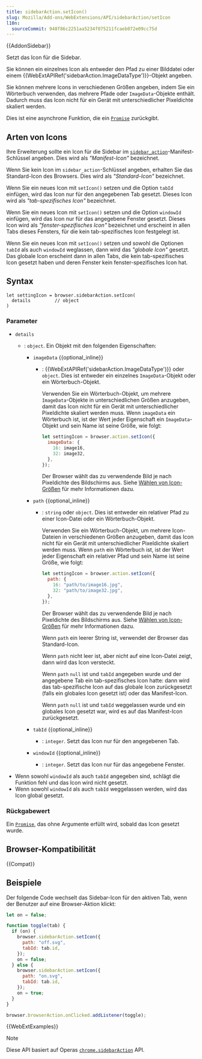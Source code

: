 ```yaml
---
title: sidebarAction.setIcon()
slug: Mozilla/Add-ons/WebExtensions/API/sidebarAction/setIcon
l10n:
  sourceCommit: 948f86c2251aa5234f075211fcaeb072e09cc75d
---
```


{{AddonSidebar}}

Setzt das Icon für die Sidebar.

Sie können ein einzelnes Icon als entweder den Pfad zu einer Bilddatei oder einem {{WebExtAPIRef('sidebarAction.ImageDataType')}}-Objekt angeben.

Sie können mehrere Icons in verschiedenen Größen angeben, indem Sie ein Wörterbuch verwenden, das mehrere Pfade oder `ImageData`-Objekte enthält. Dadurch muss das Icon nicht für ein Gerät mit unterschiedlicher Pixeldichte skaliert werden.

Dies ist eine asynchrone Funktion, die ein [`Promise`](/de/docs/Web/JavaScript/Reference/Global_Objects/Promise) zurückgibt.

## Arten von Icons

Ihre Erweiterung sollte ein Icon für die Sidebar im [`sidebar_action`](/de/docs/Mozilla/Add-ons/WebExtensions/manifest.json/sidebar_action)-Manifest-Schlüssel angeben. Dies wird als _"Manifest-Icon"_ bezeichnet.

Wenn Sie kein Icon im `sidebar_action`-Schlüssel angeben, erhalten Sie das Standard-Icon des Browsers. Dies wird als _"Standard-Icon"_ bezeichnet.

Wenn Sie ein neues Icon mit `setIcon()` setzen und die Option `tabId` einfügen, wird das Icon nur für den angegebenen Tab gesetzt. Dieses Icon wird als _"tab-spezifisches Icon"_ bezeichnet.

Wenn Sie ein neues Icon mit `setIcon()` setzen und die Option `windowId` einfügen, wird das Icon nur für das angegebene Fenster gesetzt. Dieses Icon wird als _"fenster-spezifisches Icon"_ bezeichnet und erscheint in allen Tabs dieses Fensters, für die kein tab-spezifisches Icon festgelegt ist.

Wenn Sie ein neues Icon mit `setIcon()` setzen und sowohl die Optionen `tabId` als auch `windowId` weglassen, dann wird das _"globale Icon"_ gesetzt. Das globale Icon erscheint dann in allen Tabs, die kein tab-spezifisches Icon gesetzt haben und deren Fenster kein fenster-spezifisches Icon hat.

## Syntax

```js-nolint
let settingIcon = browser.sidebarAction.setIcon(
  details         // object
)
```

### Parameter

- `details`

  - : `object`. Ein Objekt mit den folgenden Eigenschaften:

    - `imageData` {{optional_inline}}

      - : {{WebExtAPIRef('sidebarAction.ImageDataType')}} oder `object`. Dies ist entweder ein einzelnes `ImageData`-Objekt oder ein Wörterbuch-Objekt.

        Verwenden Sie ein Wörterbuch-Objekt, um mehrere `ImageData`-Objekte in unterschiedlichen Größen anzugeben, damit das Icon nicht für ein Gerät mit unterschiedlicher Pixeldichte skaliert werden muss. Wenn `imageData` ein Wörterbuch ist, ist der Wert jeder Eigenschaft ein `ImageData`-Objekt und sein Name ist seine Größe, wie folgt:

        ```js
        let settingIcon = browser.action.setIcon({
          imageData: {
            16: image16,
            32: image32,
          },
        });
        ```

        Der Browser wählt das zu verwendende Bild je nach Pixeldichte des Bildschirms aus. Siehe [Wählen von Icon-Größen](/de/docs/Mozilla/Add-ons/WebExtensions/manifest.json/browser_action#choosing_icon_sizes) für mehr Informationen dazu.

    - `path` {{optional_inline}}

      - : `string` oder `object`. Dies ist entweder ein relativer Pfad zu einer Icon-Datei oder ein Wörterbuch-Objekt.

        Verwenden Sie ein Wörterbuch-Objekt, um mehrere Icon-Dateien in verschiedenen Größen anzugeben, damit das Icon nicht für ein Gerät mit unterschiedlicher Pixeldichte skaliert werden muss. Wenn `path` ein Wörterbuch ist, ist der Wert jeder Eigenschaft ein relativer Pfad und sein Name ist seine Größe, wie folgt:

        ```js
        let settingIcon = browser.action.setIcon({
          path: {
            16: "path/to/image16.jpg",
            32: "path/to/image32.jpg",
          },
        });
        ```

        Der Browser wählt das zu verwendende Bild je nach Pixeldichte des Bildschirms aus. Siehe [Wählen von Icon-Größen](/de/docs/Mozilla/Add-ons/WebExtensions/manifest.json/browser_action#choosing_icon_sizes) für mehr Informationen dazu.

        Wenn `path` ein leerer String ist, verwendet der Browser das Standard-Icon.

        Wenn `path` nicht leer ist, aber nicht auf eine Icon-Datei zeigt, dann wird das Icon versteckt.

        Wenn `path` `null` ist und `tabId` angegeben wurde und der angegebene Tab ein tab-spezifisches Icon hatte: dann wird das tab-spezifische Icon auf das globale Icon zurückgesetzt (falls ein globales Icon gesetzt ist) oder das Manifest-Icon.

        Wenn `path` `null` ist und `tabId` weggelassen wurde und ein globales Icon gesetzt war, wird es auf das Manifest-Icon zurückgesetzt.

    - `tabId` {{optional_inline}}
      - : `integer`. Setzt das Icon nur für den angegebenen Tab.
    - `windowId` {{optional_inline}}
      - : `integer`. Setzt das Icon nur für das angegebene Fenster.

<!---->

- Wenn sowohl `windowId` als auch `tabId` angegeben sind, schlägt die Funktion fehl und das Icon wird nicht gesetzt.
- Wenn sowohl `windowId` als auch `tabId` weggelassen werden, wird das Icon global gesetzt.

### Rückgabewert

Ein [`Promise`](/de/docs/Web/JavaScript/Reference/Global_Objects/Promise), das ohne Argumente erfüllt wird, sobald das Icon gesetzt wurde.

## Browser-Kompatibilität

{{Compat}}

## Beispiele

Der folgende Code wechselt das Sidebar-Icon für den aktiven Tab, wenn der Benutzer auf eine Browser-Aktion klickt:

```js
let on = false;

function toggle(tab) {
  if (on) {
    browser.sidebarAction.setIcon({
      path: "off.svg",
      tabId: tab.id,
    });
    on = false;
  } else {
    browser.sidebarAction.setIcon({
      path: "on.svg",
      tabId: tab.id,
    });
    on = true;
  }
}

browser.browserAction.onClicked.addListener(toggle);
```

{{WebExtExamples}}

> [!NOTE]
> Diese API basiert auf Operas [`chrome.sidebarAction`](https://help.opera.com/en/extensions/sidebar-action-api/) API.
